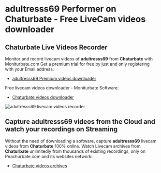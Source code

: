# adultresss69 Performer on Chaturbate - Free LiveCam videos downloader

## Chaturbate Live Videos Recorder

Monitor and record livecam videos of **adultresss69** from **Chaturbate** with Moniturbate.com
Get a premium trial for free by just and only registering with your Email address:
* [adultresss69 Premium videos downloader](https://moniturbate.com/request-demo-licence-key.html)

Free livecam videos downloader - Moniturbate Software:
* [Chaturbate videos downloader](https://moniturbate.com/moniturbate-download-software.html)

![adultresss69 livecam videos recorder](https://peachurnet.com/templates/moniturbate-software.png)


## Capture adultresss69 videos from the Cloud and watch your recordings on Streaming

Without the need of downloading a software, capture **adultresss69** livecam videos from **Chaturbate** 100% online.
Watch Livecam archives from **Chaturbate** unlimitedly from thousands of existing recordings, only on Peachurbate.com and its websites network:
* [Chaturbate videos archives](https://peachurnet.com/)
